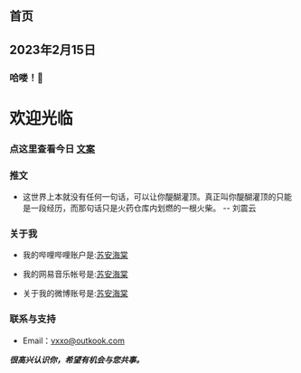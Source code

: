 ## 首页
## 2023年2月15日

###  哈喽！🌈
# 欢迎光临

### 点这里查看今日 [文案](http://m.wufazhuce.com/one/3884)
### 推文

- 这世界上本就没有任何一句话，可以让你醍醐灌顶。真正叫你醍醐灌顶的只能是一段经历，而那句话只是火药仓库内划燃的一根火柴。 -- 刘震云


### 关于我

- 我的哔哩哔哩账户是:[苏安海棠](https://b23.tv/yGoXBas)

- 我的网易音乐帐号是:[苏安海棠](https://y.music.163.com/m/user?id=1469851129&dlt=0846&app_version=8.9.20)

- 关于我的微博账号是:[苏安海棠](https://weibo.com/u/6515990299)





### 联系与支持

- Email：vxxo@outkook.com

**_很高兴认识你，希望有机会与您共事。_**

